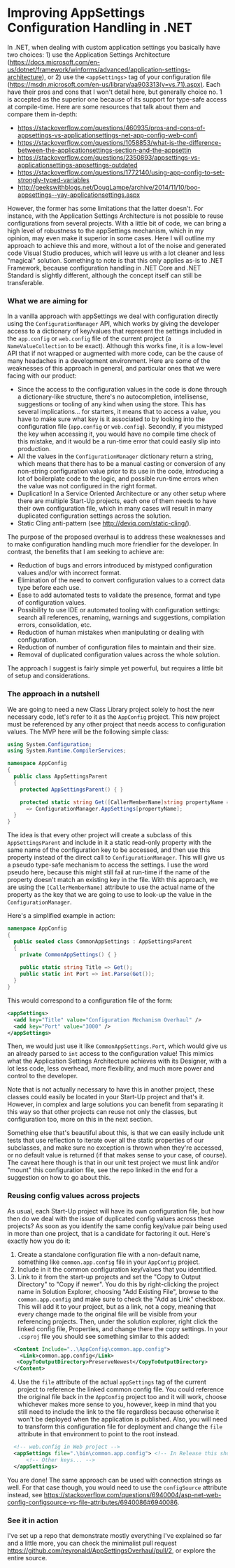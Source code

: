 # Improving AppSettings Configuration Handling in .NET

In .NET, when dealing with custom application settings you basically have two choices: 1) use the Application Settings Architecture (https://docs.microsoft.com/en-us/dotnet/framework/winforms/advanced/application-settings-architecture), or 2) use the `<appSettings>` tag of your configuration file (https://msdn.microsoft.com/en-us/library/aa903313(v=vs.71).aspx). Each have their pros and cons that I won't detail here, but generally choice no. 1 is accepted as the superior one because of its support for type-safe access at compile-time. Here are some resources that talk about them and compare them in-depth:

- https://stackoverflow.com/questions/460935/pros-and-cons-of-appsettings-vs-applicationsettings-net-app-config-web-confi
- https://stackoverflow.com/questions/1058853/what-is-the-difference-between-the-applicationsettings-section-and-the-appsettin
- https://stackoverflow.com/questions/2350893/appsettings-vs-applicationsettings-appsettings-outdated
- https://stackoverflow.com/questions/1772140/using-app-config-to-set-strongly-typed-variables
- http://geekswithblogs.net/DougLampe/archive/2014/11/10/boo-appsettings--yay-applicationsettings.aspx

However, the former has some limitations that the latter doesn't. For instance, with the Application Settings Architecture is not possible to reuse configurations from several projects. With a little bit of code, we can bring a high level of robustness to the appSettings mechanism, which in my opinion, may even make it superior in some cases. Here I will outline my approach to achieve this and more, without a lot of the noise and generated code Visual Studio produces, which will leave us with a lot cleaner and less "magical" solution. Something to note is that this only applies as-is to .NET Framework, because configuration handling in .NET Core and .NET Standard is slightly different, although the concept itself can still be transferable.

### What we are aiming for

In a vanilla approach with appSettings we deal with configuration directly using the `ConfigurationManager` API, which works by giving the developer access to a dictionary of key/values that represent the settings included in the `app.config` or `web.config` file of the current project (a `NameValueCollection` to be exact). Although this works fine, it is a low-level API that if not wrapped or augmented with more code, can be the cause of many headaches in a development environment. Here are some of the weaknesses of this approach in general, and particular ones that we were facing with our product:

- Since the access to the configuration values in the code is done through a dictionary-like structure, there's no autocompletion, intellisense,  suggestions or tooling of any kind when using the store. This has several implications… for starters, it means that to access a value, you have to make sure what key is it associated to by looking into the configuration file (`app.config` or `web.config`). Secondly, if you mistyped the key when accessing it, you would have no compile time check of this mistake, and it would be a run-time error that could easily slip into production. 
- All the values in the `ConfigurationManager` dictionary return a string, which means that there has to be a manual casting or conversion of any non-string configuration value prior to its use in the code, introducing a lot of boilerplate code to the logic, and possible run-time errors when the value was not configured in the right format.
- Duplication! In a Service Oriented Architecture or any other setup where there are multiple Start-Up projects, each one of them needs to have their own configuration file, which in many cases will result in many duplicated configuration settings across the solution.
- Static Cling anti-pattern (see http://deviq.com/static-cling/).

The purpose of the proposed overhaul is to address these weaknesses and to make configuration handling much more friendlier for the developer. In contrast, the benefits that I am seeking to achieve are:

- Reduction of bugs and errors introduced by mistyped configuration values and/or with incorrect format.
- Elimination of the need to convert configuration values to a correct data type before each use.
- Ease to add automated tests to validate the presence, format and type of configuration values.
- Possibility to use IDE or automated tooling with configuration settings: search all references, renaming, warnings and suggestions, compilation errors, consolidation, etc.
- Reduction of human mistakes when manipulating or dealing with configuration.
- Reduction of number of configuration files to maintain and their size.
- Removal of duplicated configuration values across the whole solution.

The approach I suggest is fairly simple yet powerful, but requires a little bit of setup and considerations.

### The approach in a nutshell

We are going to need a new Class Library project solely to host the new necessary code, let's refer to it as the `AppConfig` project. This new project must be referenced by any other project that needs access to configuration values. The MVP here will be the following simple class:

```c#
using System.Configuration;
using System.Runtime.CompilerServices;

namespace AppConfig
{
  public class AppSettingsParent
  {
    protected AppSettingsParent() { }

    protected static string Get([CallerMemberName]string propertyName = null)
      => ConfigurationManager.AppSettings[propertyName];
  }
}
```

The idea is that every other project will create a subclass of this `AppSettingsParent` and include in it a static read-only property with the same name of the configuration key to be accessed, and then use this property instead of the direct call to `ConfigurationManager`. This will give us a pseudo type-safe mechanism to access the settings. I use the word pseudo here, because this might still fail at run-time if the name of the property doesn't match an existing key in the file. With this approach, we are using the `[CallerMemberName]` attribute to use the actual name of the property as the key that we are going to use to look-up the value in the `ConfigurationManager`. 

Here's a simplified example in action:

```c#
namespace AppConfig
{
  public sealed class CommonAppSettings : AppSettingsParent
  {
    private CommonAppSettings() { }
    
    public static string Title => Get();
    public static int Port => int.Parse(Get());
  }
}
```

This would correspond to a configuration file of the form:

```xml
<appSettings>
  <add key="Title" value="Configuration Mechanism Overhaul" />
  <add key="Port" value="3000" />
</appSettings>
```

Then, we would just use it like `CommonAppSettings.Port`, which would give us an already parsed to `int` access to the configuration value! This mimics what the Application Settings Architecture achieves with its Designer, with a lot less code, less overhead, more flexibility, and much more power and control to the developer.

Note that is not actually necessary to have this in another project, these classes could easily be located in your Start-Up project and that's it. However, in complex and large solutions you can benefit from separating it this way so that other projects can reuse not only the classes, but configuration too, more on this in the next section.

Something else that's beautiful about this, is that we can easily include unit tests that use reflection to iterate over all the static properties of our subclasses, and make sure no exception is thrown when they're accessed, or no default value is returned (if that makes sense to your case, of course). The caveat here though is that in our unit test project we must link and/or "mount" this configuration file, see the repo linked in the end for a suggestion on how to go about this.

### Reusing config values across projects

As usual, each Start-Up project will have its own configuration file, but how then do we deal with the issue of duplicated config values across these projects? As soon as you identify the same config key/value pair being used in more than one project, that is a candidate for factoring it out. Here's exactly how you do it:

1. Create a standalone configuration file with a non-default name, something like  `common.app.config` file in your `AppConfig` project.
2. Include in it the common configuration key/values that you identified.
3. Link to it from the start-up projects and set the "Copy to Output Directory" to "Copy if newer". You do this by right-clicking the project name in Solution Explorer, choosing "Add Existing File", browse to the `common.app.config` and make sure to check the "Add as Link" checkbox. This will add it to your project, but as a link, not a copy, meaning that every change made to the original file will be visible from your referencing projects. Then, under the solution explorer, right click the linked config file, Properties, and change there the copy settings. In your `.csproj` file you should see something similar to this added:
	
  ```xml
    <Content Include="..\AppConfig\common.app.config">
      <Link>common.app.config</Link>
     <CopyToOutputDirectory>PreserveNewest</CopyToOutputDirectory>
    </Content>
  ```
	
4. Use the `file` attribute of the actual `appSettings` tag of the current project to reference the linked common config file. You could reference the original file back in the `AppConfig` project too and it will work, choose whichever makes more sense to you, however, keep in mind that you still need to include the link to the file regardless because otherwise it won't be deployed when the application is published. Also, you will need to transform this configuration file for deployment and change the `file` attribute in that environment to point to the root instead.

  ```xml
	<!-- web.config in Web project -->
	<appSettings file=".\bin\common.app.config"> <!-- In Release this should be file="common.app.config" -->
		<!-- Other keys... -->
	</appSettings>
  ```
	
You are done! The same approach can be used with connection strings as well. For that case though, you would need to use the `configSource` attribute instead, see https://stackoverflow.com/questions/6940004/asp-net-web-config-configsource-vs-file-attributes/6940086#6940086.

### See it in action

I've set up a repo that demonstrate mostly everything I've explained so far and a little more, you can check the minimalist pull request https://github.com/reyronald/AppSettingsOverhaul/pull/2, or explore the entire source.
